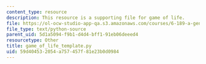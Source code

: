 ```yaml
---
content_type: resource
description: This resource is a supporting file for game of life.
file: https://ol-ocw-studio-app-qa.s3.amazonaws.com/courses/6-189-a-gentle-introduction-to-programming-using-python-january-iap-2011/59d404532054a757457f81e23b0d0984_game_of_life_template.py
file_type: text/python-source
parent_uid: 5d1a5094-f9b1-d4d4-bff1-91eb06deeed4
resourcetype: Other
title: game_of_life_template.py
uid: 59d40453-2054-a757-457f-81e23b0d0984
---
```

